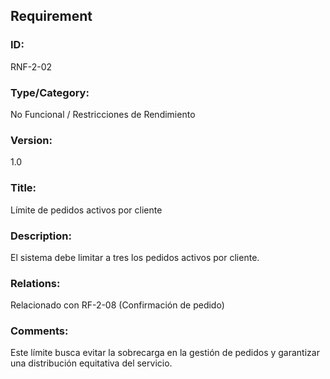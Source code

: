 ## Requirement

### ID:
RNF-2-02

### Type/Category:
No Funcional / Restricciones de Rendimiento

### Version:
1.0

### Title:
Límite de pedidos activos por cliente

### Description:
El sistema debe limitar a tres los pedidos activos por cliente.

### Relations:
Relacionado con RF-2-08 (Confirmación de pedido)

### Comments:
Este límite busca evitar la sobrecarga en la gestión de pedidos y garantizar una distribución equitativa del servicio.
